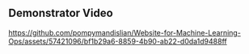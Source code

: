 **Demonstrator Video**
----
https://github.com/pompymandislian/Website-for-Machine-Learning-Ops/assets/57421096/bf1b29a6-8859-4b90-ab22-d0da1d9488ff

